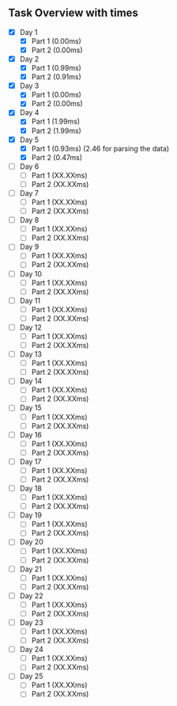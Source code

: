 ## Task Overview with times

* [x] Day 1
    * [x] Part 1 (0.00ms)
    * [x] Part 2 (0.00ms)
* [x] Day 2
    * [x] Part 1 (0.99ms)
    * [x] Part 2 (0.91ms)
* [x] Day 3
    * [x] Part 1 (0.00ms)
    * [x] Part 2 (0.00ms)
* [x] Day 4
    * [x] Part 1 (1.99ms)
    * [x] Part 2 (1.99ms)
* [x] Day 5
    * [x] Part 1 (0.93ms) (2.46 for parsing the data)
    * [X] Part 2 (0.47ms)
* [ ] Day 6
    * [ ] Part 1 (XX.XXms)
    * [ ] Part 2 (XX.XXms)
* [ ] Day 7
    * [ ] Part 1 (XX.XXms)
    * [ ] Part 2 (XX.XXms)
* [ ] Day 8
    * [ ] Part 1 (XX.XXms)
    * [ ] Part 2 (XX.XXms)
* [ ] Day 9
    * [ ] Part 1 (XX.XXms)
    * [ ] Part 2 (XX.XXms)
* [ ] Day 10
    * [ ] Part 1 (XX.XXms)
    * [ ] Part 2 (XX.XXms)
* [ ] Day 11
    * [ ] Part 1 (XX.XXms)
    * [ ] Part 2 (XX.XXms)
* [ ] Day 12
    * [ ] Part 1 (XX.XXms)
    * [ ] Part 2 (XX.XXms)
* [ ] Day 13
    * [ ] Part 1 (XX.XXms)
    * [ ] Part 2 (XX.XXms)
* [ ] Day 14
    * [ ] Part 1 (XX.XXms)
    * [ ] Part 2 (XX.XXms)
* [ ] Day 15
    * [ ] Part 1 (XX.XXms)
    * [ ] Part 2 (XX.XXms)
* [ ] Day 16
    * [ ] Part 1 (XX.XXms)
    * [ ] Part 2 (XX.XXms)
* [ ] Day 17
    * [ ] Part 1 (XX.XXms)
    * [ ] Part 2 (XX.XXms)
* [ ] Day 18
    * [ ] Part 1 (XX.XXms)
    * [ ] Part 2 (XX.XXms)
* [ ] Day 19
    * [ ] Part 1 (XX.XXms)
    * [ ] Part 2 (XX.XXms)
* [ ] Day 20
    * [ ] Part 1 (XX.XXms)
    * [ ] Part 2 (XX.XXms)
* [ ] Day 21
    * [ ] Part 1 (XX.XXms)
    * [ ] Part 2 (XX.XXms)
* [ ] Day 22
    * [ ] Part 1 (XX.XXms)
    * [ ] Part 2 (XX.XXms)
* [ ] Day 23
    * [ ] Part 1 (XX.XXms)
    * [ ] Part 2 (XX.XXms)
* [ ] Day 24
    * [ ] Part 1 (XX.XXms)
    * [ ] Part 2 (XX.XXms)
* [ ] Day 25
    * [ ] Part 1 (XX.XXms)
    * [ ] Part 2 (XX.XXms)
